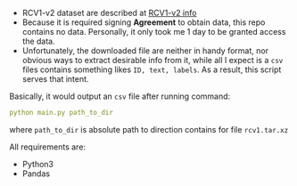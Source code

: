 - RCV1-v2 dataset are described at [RCV1-v2 info](http://www.ai.mit.edu/projects/jmlr/papers/volume5/lewis04a/lyrl2004_rcv1v2_README.htm)
- Because it is required signing __Agreement__ to obtain data, this repo contains no data. Personally, it only took me 1 day to be granted access the data. 
- Unfortunately, the downloaded file are neither in handy format, nor obvious ways to extract desirable info from it, while all I expect is a `csv` files contains something likes `ID, text, labels`. As a result, this script serves that intent.

Basically, it would output an `csv` file after running command:
```yaml
python main.py path_to_dir
```

where `path_to_dir` is absolute path to direction contains for file `rcv1.tar.xz`

All requirements are:
- Python3
- Pandas

